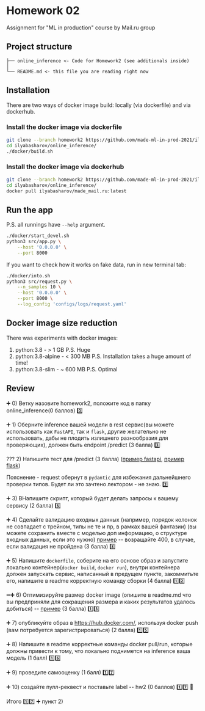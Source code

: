 #  Homework 02
Assignment for "ML in production" course by Mail.ru group

## Project structure
```
├── online_inference <- Code for Homework2 (see additionals inside)
│
└── README.md <- this file you are reading right now
```

## Installation

There are two ways of docker image build: locally (via dockerfile) and via dockerhub.

### Install the docker image via dockerfile

```bash
git clone --branch homework2 https://github.com/made-ml-in-prod-2021/ilyabasharov.git
cd ilyabasharov/online_inference/
./docker/build.sh
```

### Install the docker image via dockerhub
```bash
git clone --branch homework2 https://github.com/made-ml-in-prod-2021/ilyabasharov.git
cd ilyabasharov/online_inference/
docker pull ilyabasharov/made_mail.ru:latest
```

## Run the app

P.S. all runnings have `--help` argument.

```bash
./docker/start_devel.sh
python3 src/app.py \
	--host '0.0.0.0' \
	--port 8000
```

If you want to check how it works on fake data, run in new terminal tab:

```bash
./docker/into.sh
python3 src/request.py \
	--n_samples 10 \
	--host '0.0.0.0' \
	--port 8000 \
	--log_config 'configs/logs/request.yaml'
```

## Docker image size reduction

There was experiments with docker images:
1) python:3.8 - > 1 GB P.S. Huge
2) python:3.8-alpine - < 300 MB P.S. Installation takes a huge amount of time!
3) python:3.8-slim - ~ 600 MB P.S. Optimal

## Review

:heavy_plus_sign: 0) Ветку назовите homework2, положите код в папку online_inference(0 баллов)
:zero:

:heavy_plus_sign: 1) Оберните inference вашей модели в rest сервис(вы можете использовать как `FastAPI`, так и `flask`, другие желательно не использовать, дабы не плодить излишнего разнообразия для проверяющих), должен быть endpoint /predict (3 балла)
:three:

??? 2) Напишите тест для /predict (3 балла) ([пример fastapi](https://fastapi.tiangolo.com/tutorial/testing/), [пример flask](https://flask.palletsprojects.com/en/1.1.x/testing/))

Пояснение - request обернут в `pydantic` для избежания дальнейшнего проверки типов. Будет ли это зачтено лектором - не знаю.
:three:

:heavy_plus_sign: 3) ВНапишите скрипт, который будет делать запросы к вашему сервису (2 балла)
:five:

:heavy_plus_sign: 4) Сделайте валидацию входных данных (например, порядок колонок не совпадает с трейном, типы не те и пр, в рамках вашей фантазии)  (вы можете сохранить вместе с моделью доп информацию, о структуре входных данных, если это нужно)
[пример](https://fastapi.tiangolo.com/tutorial/handling-errors/) -- возращайте 400, в случае, если валидация не пройдена (3 балла)
:eight:

:heavy_plus_sign: 5) Напишите `dockerfile`, соберите на его основе образ и запустите локально контейнер(`docker build`, `docker run`), внутри контейнера должен запускать сервис, написанный в предущем пункте, закоммитьте его, напишите в readme корректную команду сборки (4 балла)
:one::two:

:heavy_minus_sign::heavy_plus_sign: 6) Оптимизируйте размер docker image (опишите в readme.md что вы предприняли для сокращения размера и каких результатов удалось добиться) -- [пример](https://docs.docker.com/develop/develop-images/dockerfile_best-practices/) (3 балла)
:one::three:

:heavy_plus_sign: 7) опубликуйте образ в https://hub.docker.com/, используя docker push (вам потребуется зарегистрироваться) (2 балла)
:one::five:

:heavy_plus_sign: 8) Hапишите в readme корректные команды docker pull/run, которые должны привести к тому, что локально поднимется на inference ваша модель (1 балл)
:one::six:

:heavy_plus_sign: 9) проведите самооценку (1 балл)
:one::seven:

:heavy_plus_sign: 10) создайте пулл-реквест и поставьте label -- hw2 (0 баллов)
:one::seven: :penguin:

Итого :one::seven: :heavy_plus_sign: пункт 2)

